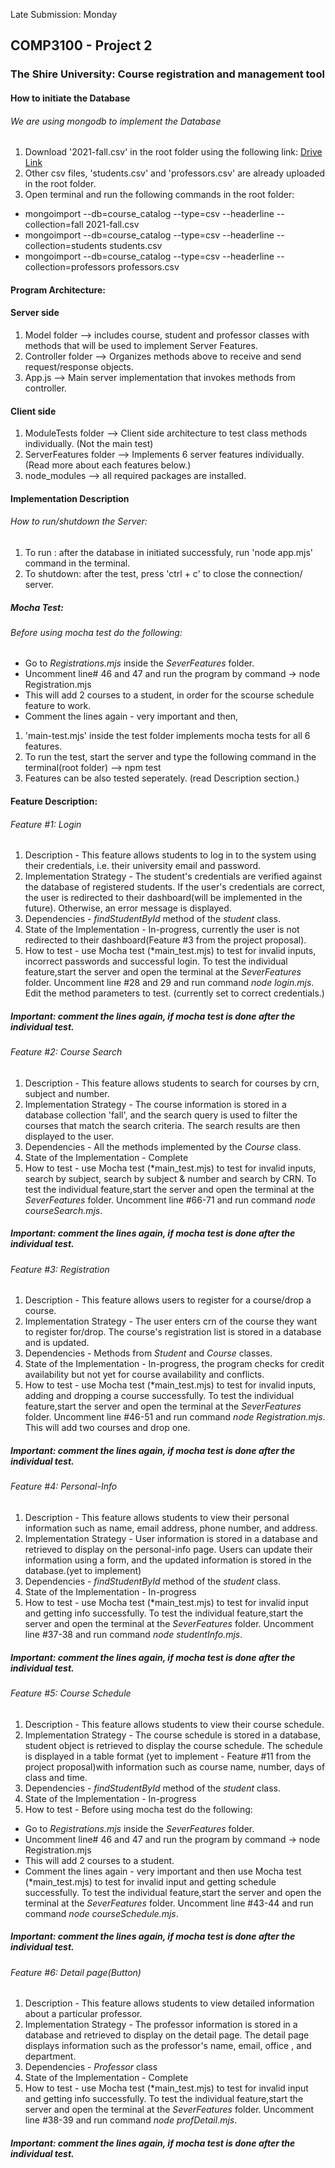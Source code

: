 Late Submission: Monday 
## COMP3100 - Project 2
### The Shire University: Course registration and management tool

#### How to initiate the Database
###### We are using mongodb to implement the Database
1. Download '2021-fall.csv' in the root folder using the following link: [Drive Link](https://drive.google.com/file/d/131Equ05JJ30mu-5HY0k5FleI5NteF0x5/view?usp=sharing) 
2. Other csv files, 'students.csv' and 'professors.csv' are already uploaded in the root folder.
3. Open terminal and run the following commands in the root folder:
- mongoimport --db=course_catalog --type=csv --headerline --collection=fall 2021-fall.csv
- mongoimport --db=course_catalog --type=csv --headerline --collection=students students.csv
- mongoimport --db=course_catalog --type=csv --headerline --collection=professors professors.csv

#### Program Architecture:

#### Server side
1. Model folder --> includes course, student and professor classes with methods that will be used to implement Server Features.
2. Controller folder --> Organizes methods above to receive and send request/response objects.
2. App.js --> Main server implementation that invokes methods from controller.

#### Client side
1. ModuleTests folder --> Client side architecture to test class methods individually.
(Not the main test)
2. ServerFeatures folder --> Implements 6 server features individually.
(Read more about each features below.)
3. node_modules --> all required packages are installed.

#### Implementation Description 

###### How to run/shutdown the Server:
1. To run : after the database in initiated successfuly, run 'node app.mjs' command in the terminal.
2. To shutdown: after the test, press 'ctrl + c' to close the connection/ server.

##### Mocha Test:
###### Before using mocha test do the following:
  - Go to *Registrations.mjs* inside the *SeverFeatures* folder.
  - Uncomment line# 46 and 47 and run the program by command -> node Registration.mjs
  - This will add 2 courses to a student, in order for the scourse schedule feature to work.
  - Comment the lines again - very important
and then,
1. 'main-test.mjs' inside the test folder implements mocha tests for all 6 features.
2. To run the test, start the server and type the following command in the terminal(root folder) --> npm test
3. Features can be also tested seperately. (read Description section.)


#### Feature Description:

###### Feature #1: Login
1. Description - This feature allows students to log in to the system using their credentials, i.e. their university email and password.
2. Implementation Strategy - The student's credentials are verified against the database of registered students. If the user's credentials are correct, the user is redirected to their dashboard(will be implemented in the future). Otherwise, an error message is displayed.
3. Dependencies - *findStudentById* method of the *student* class.
4. State of the Implementation - In-progress, currently the user is not redirected to their dashboard(Feature #3 from the project proposal).
5. How to test - use Mocha test (*main_test.mjs) to test for invalid inputs, incorrect passwords and successful login. To test the individual feature,start the server and open the terminal at the *SeverFeatures* folder. Uncomment line #28 and 29 and run command *node login.mjs*. Edit the method parameters to test. (currently set to correct credentials.) 
##### Important: comment the lines again, if mocha test is done after the individual test.


###### Feature #2: Course Search
1. Description - This feature allows students to search for courses by crn, subject and number.
2. Implementation Strategy - The course information is stored in a database collection 'fall', and the search query is used to filter the courses that match the search criteria. The search results are then displayed to the user.
3. Dependencies - All the methods implemented by the *Course* class.
4. State of the Implementation - Complete 
5. How to test - use Mocha test (*main_test.mjs) to test for invalid inputs, search by subject, search by subject & number and search by CRN. To test the individual feature,start the server and open the terminal at the *SeverFeatures* folder. Uncomment line #66-71 and run command *node courseSearch.mjs*. 
##### Important: comment the lines again, if mocha test is done after the individual test.


###### Feature #3: Registration
1. Description - This feature allows users to register for a course/drop a course.
2. Implementation Strategy -  The user enters crn of the course they want to register for/drop. The course's registration list is stored in a database and is updated. 
3. Dependencies - Methods from *Student* and *Course* classes. 
4. State of the Implementation - In-progress, the program checks for credit availability but not yet for course availability and conflicts.
5. How to test - use Mocha test (*main_test.mjs) to test for invalid inputs, adding and dropping a course successfully. To test the individual feature,start the server and open the terminal at the *SeverFeatures* folder. Uncomment line #46-51 and run command *node Registration.mjs*. This will add two courses and drop one.
##### Important: comment the lines again, if mocha test is done after the individual test.


###### Feature #4: Personal-Info 
1. Description - This feature allows students to view their personal information such as name, email address, phone number, and address.
2. Implementation Strategy - User information is stored in a database and retrieved to display on the personal-info page. Users can update their information using a form, and the updated information is stored in the database.(yet to implement)
3. Dependencies - *findStudentById* method of the *student* class.
4. State of the Implementation - In-progress
5. How to test - use Mocha test (*main_test.mjs) to test for invalid input and getting info successfully. To test the individual feature,start the server and open the terminal at the *SeverFeatures* folder. Uncomment line #37-38 and run command *node studentInfo.mjs*. 
##### Important: comment the lines again, if mocha test is done after the individual test.

###### Feature #5: Course Schedule
1. Description - This feature allows students to view their course schedule.
2. Implementation Strategy - The course schedule is stored in a database, student object is retrieved to display the course schedule. The schedule is displayed in a table format (yet to implement - Feature #11 from the project proposal)with information such as course name, number, days of class and time.
3. Dependencies - *findStudentById* method of the *student* class.
4. State of the Implementation - In-progress
5. How to test - Before using mocha test do the following:
  - Go to *Registrations.mjs* inside the *SeverFeatures* folder.
  - Uncomment line# 46 and 47 and run the program by command -> node Registration.mjs
  - This will add 2 courses to a student.
  - Comment the lines again - very important
and then use Mocha test (*main_test.mjs) to test for invalid input and getting schedule successfully. To test the individual feature,start the server and open the terminal at the *SeverFeatures* folder. Uncomment line #43-44 and run command *node courseSchedule.mjs*. 
##### Important: comment the lines again, if mocha test is done after the individual test.

###### Feature #6: Detail page(Button)
1. Description - This feature allows students to view detailed information about a particular professor.
2. Implementation Strategy - The professor information is stored in a database and retrieved to display on the detail page. The detail page displays information such as the professor's name, email, office , and department.
3. Dependencies - *Professor* class 
4. State of the Implementation - Complete
5. How to test - use Mocha test (*main_test.mjs) to test for invalid input and getting info successfully. To test the individual feature,start the server and open the terminal at the *SeverFeatures* folder. Uncomment line #38-39 and run command *node profDetail.mjs*. 
##### Important: comment the lines again, if mocha test is done after the individual test.

